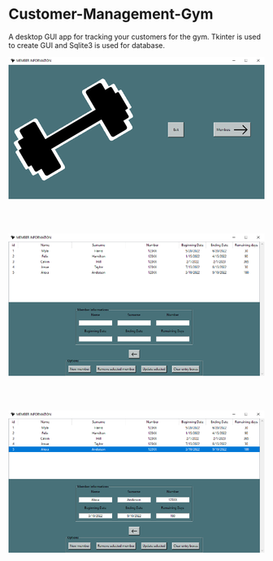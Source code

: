 # Customer-Management-Gym
A desktop GUI app for tracking your customers for the gym. Tkinter is used to create GUI and Sqlite3 is used for database.

![](screenshots/screenshot.png)<br /><br /><br /><br />

![](screenshots/screenshot1.png)<br /><br /><br /><br />

![](screenshots/screenshot2.png)


